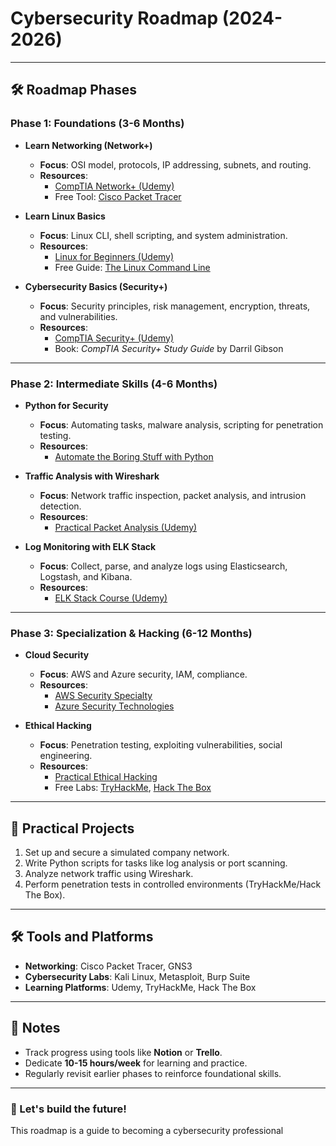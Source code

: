 # Cybersecurity Roadmap (2024-2026)
---

## 🛠️ Roadmap Phases

### Phase 1: Foundations (3-6 Months)
- **Learn Networking (Network+)**
  - **Focus**: OSI model, protocols, IP addressing, subnets, and routing.
  - **Resources**:
    - [CompTIA Network+ (Udemy)](https://www.udemy.com/course/comptia-network-certification-n10-007-the-total-course/)
    - Free Tool: [Cisco Packet Tracer](https://www.netacad.com/courses/packet-tracer)

- **Learn Linux Basics**
  - **Focus**: Linux CLI, shell scripting, and system administration.
  - **Resources**:
    - [Linux for Beginners (Udemy)](https://www.udemy.com/course/linux-for-beginners/)
    - Free Guide: [The Linux Command Line](https://linuxcommand.org/)

- **Cybersecurity Basics (Security+)**
  - **Focus**: Security principles, risk management, encryption, threats, and vulnerabilities.
  - **Resources**:
    - [CompTIA Security+ (Udemy)](https://www.udemy.com/course/securityplus/)
    - Book: *CompTIA Security+ Study Guide* by Darril Gibson

---

### Phase 2: Intermediate Skills (4-6 Months)
- **Python for Security**
  - **Focus**: Automating tasks, malware analysis, scripting for penetration testing.
  - **Resources**:
    - [Automate the Boring Stuff with Python](https://www.udemy.com/course/automate/)

- **Traffic Analysis with Wireshark**
  - **Focus**: Network traffic inspection, packet analysis, and intrusion detection.
  - **Resources**:
    - [Practical Packet Analysis (Udemy)](https://www.udemy.com/course/wireshark-packet-analysis/)

- **Log Monitoring with ELK Stack**
  - **Focus**: Collect, parse, and analyze logs using Elasticsearch, Logstash, and Kibana.
  - **Resources**:
    - [ELK Stack Course (Udemy)](https://www.udemy.com/course/elasticsearch-logstash-kibana-elk-stack/)

---

### Phase 3: Specialization & Hacking (6-12 Months)
- **Cloud Security**
  - **Focus**: AWS and Azure security, IAM, compliance.
  - **Resources**:
    - [AWS Security Specialty](https://www.udemy.com/course/aws-certified-security-specialty/)
    - [Azure Security Technologies](https://www.udemy.com/course/azure-security/)

- **Ethical Hacking**
  - **Focus**: Penetration testing, exploiting vulnerabilities, social engineering.
  - **Resources**:
    - [Practical Ethical Hacking](https://www.udemy.com/course/practical-ethical-hacking/)
    - Free Labs: [TryHackMe](https://tryhackme.com/), [Hack The Box](https://www.hackthebox.com/)

---

## 💼 Practical Projects
1. Set up and secure a simulated company network.
2. Write Python scripts for tasks like log analysis or port scanning.
3. Analyze network traffic using Wireshark.
4. Perform penetration tests in controlled environments (TryHackMe/Hack The Box).

---

## 🛠️ Tools and Platforms
- **Networking**: Cisco Packet Tracer, GNS3
- **Cybersecurity Labs**: Kali Linux, Metasploit, Burp Suite
- **Learning Platforms**: Udemy, TryHackMe, Hack The Box

---

## 🔖 Notes
- Track progress using tools like **Notion** or **Trello**.
- Dedicate **10-15 hours/week** for learning and practice.
- Regularly revisit earlier phases to reinforce foundational skills.

---

### 🚀 Let's build the future!
This roadmap is a guide to becoming a cybersecurity professional
